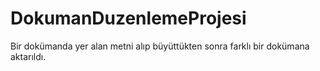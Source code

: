 # DokumanDuzenlemeProjesi

Bir dokümanda yer alan metni alıp büyüttükten sonra farklı bir dokümana aktarıldı. 
